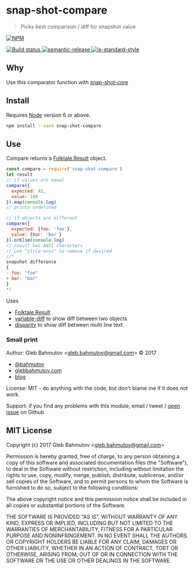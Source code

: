 # snap-shot-compare

> Picks best comparison / diff for snapshot value

[![NPM][npm-icon] ][npm-url]

[![Build status][ci-image] ][ci-url]
[![semantic-release][semantic-image] ][semantic-url]
[![js-standard-style][standard-image]][standard-url]

## Why

Use this comparator function with
[snap-shot-core](https://github.com/bahmutov/snap-shot-core)

## Install

Requires [Node](https://nodejs.org/en/) version 6 or above.

```sh
npm install --save snap-shot-compare
```

## Use

Compare returns a [Folktale.Result][Folktale.Result] object.

```js
const compare = require('snap-shot-compare')
let result
// if values are equal
compare({
  expected: 42,
  value: 100
}).map(console.log)
// prints undefined

// if objects are different
compare({
  expected: {foo: 'foo'},
  value: {bar: 'bar'}
}).orElse(console.log)
// result has ANSI characters
// use "strip-ansi" to remove if desired
//*
snapshot difference
{
- foo: "foo"
+ bar: "bar"
}
*/
```

Uses

* [Folktale.Result][Folktale.Result]
* [variable-diff](https://github.com/taylorhakes/variable-diff) to show diff
  between two objects
* [disparity](https://github.com/millermedeiros/disparity) to show diff
  between multi line text

[Folktale.Result]: http://folktale.origamitower.com/api/v2.0.0/en/folktale.result.html

### Small print

Author: Gleb Bahmutov &lt;gleb.bahmutov@gmail.com&gt; &copy; 2017

* [@bahmutov](https://twitter.com/bahmutov)
* [glebbahmutov.com](https://glebbahmutov.com)
* [blog](https://glebbahmutov.com/blog)

License: MIT - do anything with the code, but don't blame me if it does not work.

Support: if you find any problems with this module, email / tweet /
[open issue](https://github.com/bahmutov/snap-shot-compare/issues) on Github

## MIT License

Copyright (c) 2017 Gleb Bahmutov &lt;gleb.bahmutov@gmail.com&gt;

Permission is hereby granted, free of charge, to any person
obtaining a copy of this software and associated documentation
files (the "Software"), to deal in the Software without
restriction, including without limitation the rights to use,
copy, modify, merge, publish, distribute, sublicense, and/or sell
copies of the Software, and to permit persons to whom the
Software is furnished to do so, subject to the following
conditions:

The above copyright notice and this permission notice shall be
included in all copies or substantial portions of the Software.

THE SOFTWARE IS PROVIDED "AS IS", WITHOUT WARRANTY OF ANY KIND,
EXPRESS OR IMPLIED, INCLUDING BUT NOT LIMITED TO THE WARRANTIES
OF MERCHANTABILITY, FITNESS FOR A PARTICULAR PURPOSE AND
NONINFRINGEMENT. IN NO EVENT SHALL THE AUTHORS OR COPYRIGHT
HOLDERS BE LIABLE FOR ANY CLAIM, DAMAGES OR OTHER LIABILITY,
WHETHER IN AN ACTION OF CONTRACT, TORT OR OTHERWISE, ARISING
FROM, OUT OF OR IN CONNECTION WITH THE SOFTWARE OR THE USE OR
OTHER DEALINGS IN THE SOFTWARE.

[npm-icon]: https://nodei.co/npm/snap-shot-compare.svg?downloads=true
[npm-url]: https://npmjs.org/package/snap-shot-compare
[ci-image]: https://travis-ci.org/bahmutov/snap-shot-compare.svg?branch=master
[ci-url]: https://travis-ci.org/bahmutov/snap-shot-compare
[semantic-image]: https://img.shields.io/badge/%20%20%F0%9F%93%A6%F0%9F%9A%80-semantic--release-e10079.svg
[semantic-url]: https://github.com/semantic-release/semantic-release
[standard-image]: https://img.shields.io/badge/code%20style-standard-brightgreen.svg
[standard-url]: http://standardjs.com/
